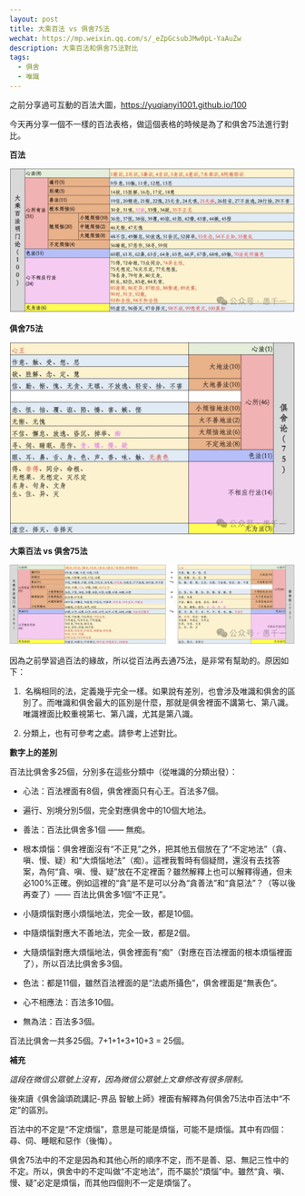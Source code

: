 ```yaml
---
layout: post
title: 大乘百法 vs 俱舍75法
wechat: https://mp.weixin.qq.com/s/_eZpGcsubJMw0pL-YaAuZw
description: 大乘百法和俱舍75法對比
tags:
  - 俱舍
  - 唯識
---
```


之前分享過可互動的百法大圖，https://yuqianyi1001.github.io/100

今天再分享一個不一樣的百法表格，做這個表格的時候是為了和俱舍75法進行對比。  

**百法**  

![alt text](../images/image-68.png)

**俱舍75法**  

![alt text](../images/image-69.png)

**大乘百法 vs 俱舍75法**

![alt text](../images/image-70.png)

因為之前學習過百法的緣故，所以從百法再去通75法，是非常有幫助的。原因如下：

1.   名稱相同的法，定義幾乎完全一樣。如果說有差別，也會涉及唯識和俱舍的區別了。而唯識和俱舍最大的區別是什麼，那就是俱舍裡面不講第七、第八識。唯識裡面比較重視第七、第八識，尤其是第八識。
    
2.  分類上，也有可參考之處。請參考上述對比。
    

**數字上的差別**

百法比俱舍多25個，分別多在這些分類中（從唯識的分類出發）：

-   心法：百法裡面有8個，俱舍裡面只有心王。百法多7個。
    
-   遍行、別境分別5個，完全對應俱舍中的10個大地法。
    
-   善法：百法比俱舍多1個 —— 無痴。
    
-   根本煩惱：俱舍裡面沒有“不正見”之外，把其他五個放在了“不定地法”（貪、嗔、慢、疑）和“大煩惱地法”（痴）。這裡我暫時有個疑問，還沒有去找答案，為何“貪、嗔、慢、疑”放在不定裡面？雖然解釋上也可以解釋得通，但未必100%正確。例如這裡的“貪”是不是可以分為“貪善法”和“貪惡法”？（等以後再查了）—— 百法比俱舍多1個“不正見”。
    
-   小隨煩惱對應小煩惱地法，完全一致，都是10個。
    
-   中隨煩惱對應大不善地法，完全一致，都是2個。
    
-   大隨煩惱對應大煩惱地法，俱舍裡面有“痴”（對應在百法裡面的根本煩惱裡面了），所以百法比俱舍多3個。
    
-   色法：都是11個，雖然百法裡面的是“法處所攝色”，俱舍裡面是“無表色”。
    
-   心不相應法：百法多10個。
    
-   無為法：百法多3個。

百法比俱舍一共多25個。7+1+1+3+10+3 = 25個。

**補充**

*這段在微信公眾號上沒有，因為微信公眾號上文章修改有很多限制。*

後來讀《俱舍論頌疏講記-界品 智敏上師》裡面有解釋為何俱舍75法中百法中“不定”的區別。

百法中的不定是“不定煩惱”，意思是可能是煩惱，可能不是煩惱。其中有四個：尋、伺、睡眠和惡作（後悔）。

俱舍75法中的不定是因為和其他心所的順序不定，而不是善、惡、無記三性中的不定。所以，俱舍中的不定叫做“不定地法”，而不屬於“煩惱”中。雖然“貪、嗔、慢、疑”必定是煩惱，而其他四個則不一定是煩惱了。

